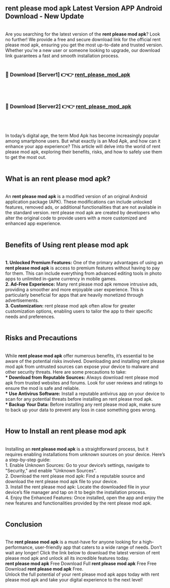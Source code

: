 ## rent please mod apk Latest Version APP Android Download - New Update
<br>
Are you searching for the latest version of the <strong>rent please mod apk</strong>? Look no further! We provide a free and secure download link for the official rent please mod apk, ensuring you get the most up-to-date and trusted version. Whether you're a new user or someone looking to upgrade, our download link guarantees a fast and smooth installation process.
<br>
<br>
<h3>🔴 Download [Server1] 👉👉 <a href="https://modyolo.store/rent+please+mod+apk">rent_please_mod_apk</a></h3><br>
<br>
<h3>🔴 Download [Server2] 👉👉 <a href="https://modyolo.store/rent+please+mod+apk">rent_please_mod_apk</a></h3><br>
<br>
<br>
In today’s digital age, the term Mod Apk has become increasingly popular among smartphone users. But what exactly is an Mod Apk, and how can it enhance your app experience? This article will delve into the world of rent please mod apk, exploring their benefits, risks, and how to safely use them to get the most out.
<br>
<br>
<h2>What is an rent please mod apk?</h2>
<br>
An <strong>rent please mod apk</strong> is a modified version of an original Android application package (APK). These modifications can include unlocked features, removed ads, or additional functionalities that are not available in the standard version. rent please mod apk are created by developers who alter the original code to provide users with a more customized and enhanced app experience.
<br>
<br>
<h2>Benefits of Using rent please mod apk</h2>
<br>
<strong> 1. Unlocked Premium Features:</strong> One of the primary advantages of using an <strong>rent please mod apk</strong> is access to premium features without having to pay for them. This can include everything from advanced editing tools in photo apps to unlimited in-game currency in mobile games.
<br>
<strong> 2. Ad-Free Experience:</strong> Many rent please mod apk remove intrusive ads, providing a smoother and more enjoyable user experience. This is particularly beneficial for apps that are heavily monetized through advertisements.
<br>
<strong> 3. Customization:</strong> rent please mod apk often allow for greater customization options, enabling users to tailor the app to their specific needs and preferences.
<br>
<br>
<h2>Risks and Precautions</h2>
<br>
While <strong>rent please mod apk</strong> offer numerous benefits, it’s essential to be aware of the potential risks involved. Downloading and installing rent please mod apk from untrusted sources can expose your device to malware and other security threats. Here are some precautions to take:
<br>
<strong> * Download from Reputable Sources:</strong> Always download rent please mod apk from trusted websites and forums. Look for user reviews and ratings to ensure the mod is safe and reliable.
<br>
<strong> * Use Antivirus Software:</strong> Install a reputable antivirus app on your device to scan for any potential threats before installing an rent please mod apk.
<br>
<strong> * Backup Your Data:</strong> Before installing any rent please mod apk, make sure to back up your data to prevent any loss in case something goes wrong.
<br>
<br>
<h2>How to Install an rent please mod apk</h2>
<br>
Installing an <strong>rent please mod apk</strong> is a straightforward process, but it requires enabling installations from unknown sources on your device. Here’s a step-by-step guide:
<br>
 1. Enable Unknown Sources: Go to your device’s settings, navigate to "Security," and enable "Unknown Sources".
<br>
 2. Download the rent please mod apk: Find a reputable source and download the rent please mod apk file to your device.
<br>
 3. Install the rent please mod apk: Locate the downloaded file in your device’s file manager and tap on it to begin the installation process.
<br>
 4. Enjoy the Enhanced Features: Once installed, open the app and enjoy the new features and functionalities provided by the rent please mod apk.
<br>
<br>
<h2><strong>Conclusion</strong></h2>
<br>
The <strong>rent please mod apk</strong> is a must-have for anyone looking for a high-performance, user-friendly app that caters to a wide range of needs. Don’t wait any longer! Click the link below to download the latest version of rent please mod apk and unlock all its incredible features today.
<br>
<strong>rent please mod apk</strong> Free Download Full <strong>rent please mod apk</strong> Free Free Download <strong>rent please mod apk</strong> Free.
<br>
Unlock the full potential of your rent please mod apk apps today with rent please mod apk and take your digital experience to the next level!
